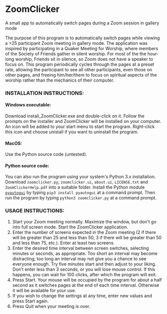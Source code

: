 # ZoomClicker
A small app to automatically switch pages during a Zoom session in gallery mode

The purpose of this program is to automatically switch pages while viewing a >25 participant Zoom meeting in gallery mode. The application was inspired by participating in a Quaker Meeting for Worship, where members of the Society of Friends gather in silent worship.  For most of the the hour-long worship, Friends sit in silence, so Zoom does not have a speaker to focus on.  This program periodically cycles through the pages at a preset rate, allowing the participant to see all other participants, even those on other pages, and freeing him/her/them to focus on spiritual aspects of the worship rather than the mechanics of their computer.

<h3>INSTALLATION INSTRUCTIONS:</h3>

<h4>Windows executable:</h4>
Download install_ZoomClicker.exe and double-click on it. Follow the prompts on the installer and ZoomClicker will be installed on your computer. An icon will be added to your start menu to start the program. Right-click this icon and choose unistall if you want to uninstall the program.       

<h4> MacOS:</h4>
Use the Python source code (untested).

<h4>Python source code:</h4>
You can also run the program using your system's Python 3.x installation. Download <code>zoomclicker.py</code>, <code>zoomclicker.ui</code>, <code>about.ui</code>, <code>LICENSE.txt</code> and <code>ZoomClickerHelp.pdf</code> into a suitable folder. Install the Python module <code><a href="https://pypi.org/project/PyAutoGUI/">pyautogui</a></code> by typing <code>pip3 install pyautogui</code> at a command prompt.  Then run the program by typing <code>python3 zoomclicker.py</code> at a command prompt.  


<h3>USAGE INSTRUCTIONS:</h3>
<ol>
<li>Start your Zoom meeting normally. Maximize the window, but don't go into full screen mode. Start the ZoomClicker application.
</li>       
<li>Enter the number of screens expected in the Zoom meeting (2 if there will be greater than 25 and less than 50, 3 if there will be greater than 50 and less than 75, etc.).  Enter at least two screens.
</li>   
<li>Enter the desired time interval between screen switches, selecting minutes or seconds, as appropriate.  Too short an interval may become distracting; too long an interval may not give you a chance to see everyone enough.  Try five minutes start and then adjust to your liking. Don’t enter less than 3 seconds, or you will lose mouse control.  If this happens, you can wait for 100 clicks, after which the program will exit. 
</li>    
<li>Press Start.  Your mouse will be occupied by the program for about a half second as it switches pages at the end of each time interval.  Otherwise it will be available for your use.  
</li>       
<li>If you wish to change the settings at any time, enter new values and press Start again.
</li>   
<li>Press Quit when your meeting is over.</li>
</ol>
